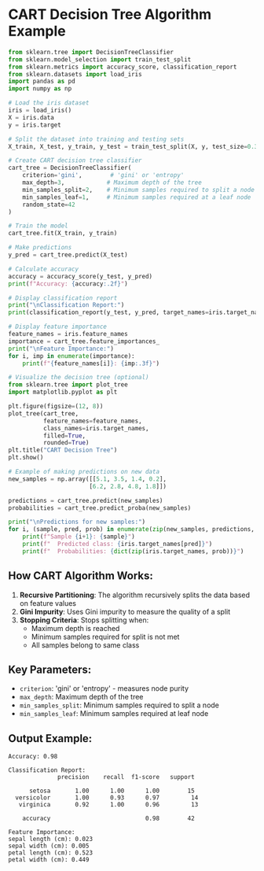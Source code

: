 # CART Decision Tree Algorithm Example

```python
from sklearn.tree import DecisionTreeClassifier
from sklearn.model_selection import train_test_split
from sklearn.metrics import accuracy_score, classification_report
from sklearn.datasets import load_iris
import pandas as pd
import numpy as np

# Load the iris dataset
iris = load_iris()
X = iris.data
y = iris.target

# Split the dataset into training and testing sets
X_train, X_test, y_train, y_test = train_test_split(X, y, test_size=0.3, random_state=42)

# Create CART decision tree classifier
cart_tree = DecisionTreeClassifier(
    criterion='gini',        # 'gini' or 'entropy'
    max_depth=3,            # Maximum depth of the tree
    min_samples_split=2,    # Minimum samples required to split a node
    min_samples_leaf=1,     # Minimum samples required at a leaf node
    random_state=42
)

# Train the model
cart_tree.fit(X_train, y_train)

# Make predictions
y_pred = cart_tree.predict(X_test)

# Calculate accuracy
accuracy = accuracy_score(y_test, y_pred)
print(f"Accuracy: {accuracy:.2f}")

# Display classification report
print("\nClassification Report:")
print(classification_report(y_test, y_pred, target_names=iris.target_names))

# Display feature importance
feature_names = iris.feature_names
importance = cart_tree.feature_importances_
print("\nFeature Importance:")
for i, imp in enumerate(importance):
    print(f"{feature_names[i]}: {imp:.3f}")

# Visualize the decision tree (optional)
from sklearn.tree import plot_tree
import matplotlib.pyplot as plt

plt.figure(figsize=(12, 8))
plot_tree(cart_tree, 
          feature_names=feature_names,
          class_names=iris.target_names,
          filled=True,
          rounded=True)
plt.title("CART Decision Tree")
plt.show()

# Example of making predictions on new data
new_samples = np.array([[5.1, 3.5, 1.4, 0.2],
                       [6.2, 2.8, 4.8, 1.8]])

predictions = cart_tree.predict(new_samples)
probabilities = cart_tree.predict_proba(new_samples)

print("\nPredictions for new samples:")
for i, (sample, pred, prob) in enumerate(zip(new_samples, predictions, probabilities)):
    print(f"Sample {i+1}: {sample}")
    print(f"  Predicted class: {iris.target_names[pred]}")
    print(f"  Probabilities: {dict(zip(iris.target_names, prob))}")
```

## How CART Algorithm Works:

1. **Recursive Partitioning**: The algorithm recursively splits the data based on feature values
2. **Gini Impurity**: Uses Gini impurity to measure the quality of a split
3. **Stopping Criteria**: Stops splitting when:
   - Maximum depth is reached
   - Minimum samples required for split is not met
   - All samples belong to same class

## Key Parameters:

- `criterion`: 'gini' or 'entropy' - measures node purity
- `max_depth`: Maximum depth of the tree
- `min_samples_split`: Minimum samples required to split a node
- `min_samples_leaf`: Minimum samples required at leaf node

## Output Example:
```
Accuracy: 0.98

Classification Report:
              precision    recall  f1-score   support

      setosa       1.00      1.00      1.00        15
  versicolor       1.00      0.93      0.97         14
   virginica       0.92      1.00      0.96         13

    accuracy                           0.98        42

Feature Importance:
sepal length (cm): 0.023
sepal width (cm): 0.005
petal length (cm): 0.523
petal width (cm): 0.449
```

